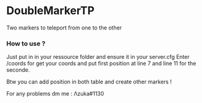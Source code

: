 # DoubleMarkerTP
Two markers to teleport from one to the other

### How to use ?

Just put in in your ressource folder and ensure it in your server.cfg
Enter /coords for get your coords and put first position at line 7 and line 11 for the seconde.

Btw you can add position in both table and create other markers !

For any problems dm me : Λzuka#1130
